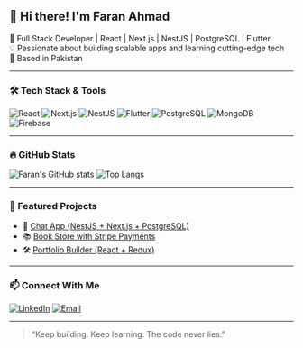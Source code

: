 ## 👋 Hi there! I'm Faran Ahmad

🎯 Full Stack Developer | React | Next.js | NestJS | PostgreSQL | Flutter  
💡 Passionate about building scalable apps and learning cutting-edge tech  
📍 Based in Pakistan

---

### 🛠️ Tech Stack & Tools
![React](https://img.shields.io/badge/-React-61DAFB?logo=react&logoColor=white&style=for-the-badge)
![Next.js](https://img.shields.io/badge/-Next.js-000000?logo=next.js&logoColor=white&style=for-the-badge)
![NestJS](https://img.shields.io/badge/-NestJS-E0234E?logo=nestjs&logoColor=white&style=for-the-badge)
![Flutter](https://img.shields.io/badge/-Flutter-02569B?logo=flutter&logoColor=white&style=for-the-badge)
![PostgreSQL](https://img.shields.io/badge/-PostgreSQL-336791?logo=postgresql&logoColor=white&style=for-the-badge)
![MongoDB](https://img.shields.io/badge/-MongoDB-47A248?logo=mongodb&logoColor=white&style=for-the-badge)
![Firebase](https://img.shields.io/badge/-Firebase-FFCA28?logo=firebase&logoColor=white&style=for-the-badge)

---

### 🔥 GitHub Stats
![Faran's GitHub stats](https://github-readme-stats.vercel.app/api?username=FaranAhmad003&show_icons=true&theme=radical)
![Top Langs](https://github-readme-stats.vercel.app/api/top-langs/?username=FaranAhmad003&layout=compact&theme=radical)

---

### 🧩 Featured Projects
- 🚀 [Chat App (NestJS + Next.js + PostgreSQL)](https://github.com/FaranAhmad003/your-chatapp-repo)
- 📚 [Book Store with Stripe Payments](https://github.com/FaranAhmad003/your-bookstore-repo)
- 🛠 [Portfolio Builder (React + Redux)](https://github.com/FaranAhmad003/your-portfolio-builder-repo)

---

### 📫 Connect With Me
[![LinkedIn](https://img.shields.io/badge/-LinkedIn-blue?style=for-the-badge&logo=linkedin&logoColor=white)](https://www.linkedin.com/in/your-link/)
[![Email](https://img.shields.io/badge/-Gmail-red?style=for-the-badge&logo=gmail&logoColor=white)](mailto:your-email@gmail.com)

---

> “Keep building. Keep learning. The code never lies.”
